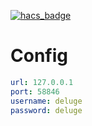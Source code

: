 [![hacs_badge](https://img.shields.io/badge/HACS-Custom-orange.svg?style=for-the-badge)](https://github.com/custom-components/hacs)

# Config

```yaml
url: 127.0.0.1
port: 58846
username: deluge
password: deluge
```
